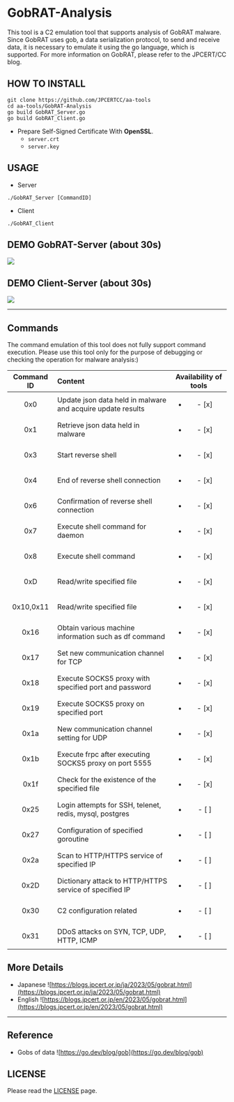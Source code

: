 # GobRAT-Analysis
This tool is a C2 emulation tool that supports analysis of GobRAT malware. Since GobRAT uses gob, a data serialization protocol, to send and receive data, it is necessary to emulate it using the go language, which is supported. For more information on GobRAT, please refer to the JPCERT/CC blog.

## HOW TO INSTALL
```
git clone https://github.com/JPCERTCC/aa-tools
cd aa-tools/GobRAT-Analysis
go build GobRAT_Server.go
go build GobRAT_Client.go
```
- Prepare Self-Signed Certificate With **OpenSSL**.
    - `server.crt`
    - `server.key`

## USAGE
- Server
```
./GobRAT_Server [CommandID]
```

- Client
```
./GobRAT_Client
```

## DEMO GobRAT-Server (about 30s)

![](https://github.com/JPCERTCC/aa-tools-private/blob/master/GobRAT-Analysis/image/demo1.gif)

## DEMO Client-Server (about 30s)

![](https://github.com/JPCERTCC/aa-tools-private/blob/master/GobRAT-Analysis/image/demo2.gif)

--- 

## Commands
The command emulation of this tool does not fully support command execution. Please use this tool only for the purpose of debugging or checking the operation for malware analysis:)

|Command ID| Content | Availability of tools| 
|:-----------:|:-----------|:-----------:|
 | 0x0	 | Update json data held in malware and acquire update results | <ul><li>- [x] </li></ul> | 
 | 0x1	 | Retrieve json data held in malware |  <ul><li>- [x] </li></ul> | 
 | 0x3	 | Start reverse shell |  <ul><li>- [x] </li></ul> | 
 | 0x4	 | End of reverse shell connection |  <ul><li>- [x] </li></ul> | 
 | 0x6	 | Confirmation of reverse shell connection |  <ul><li>- [x] </li></ul> | 
 | 0x7	 | Execute shell command for daemon |  <ul><li>- [x] </li></ul> | 
 | 0x8	 | Execute shell command |  <ul><li>- [x] </li></ul> | 
 | 0xD	 | Read/write specified file |  <ul><li>- [x] </li></ul> | 
 | 0x10,0x11 | Read/write specified file |  <ul><li>- [x] </li></ul> | 
 | 0x16	 | Obtain various machine information such as df command |  <ul><li>- [x] </li></ul> | 
 | 0x17	 | Set new communication channel for TCP |  <ul><li>- [x] </li></ul> | 
 | 0x18	 | Execute SOCKS5 proxy with specified port and password |  <ul><li>- [x] </li></ul> | 
 | 0x19	 | Execute SOCKS5 proxy on specified port |  <ul><li>- [x] </li></ul> | 
 | 0x1a	 | New communication channel setting for UDP |  <ul><li>- [x] </li></ul> | 
 | 0x1b	 | Execute frpc after executing SOCKS5 proxy on port 5555 |  <ul><li>- [x] </li></ul> | 
 | 0x1f	 | Check for the existence of the specified file |  <ul><li>- [x] </li></ul> | 
 | 0x25	 | Login attempts for SSH, telenet, redis, mysql, postgres |  <ul><li>- [ ] </li></ul> | 
 | 0x27	 | Configuration of specified goroutine |  <ul><li>- [ ] </li></ul> | 
 | 0x2a	 | Scan to HTTP/HTTPS service of specified IP |  <ul><li>- [ ] </li></ul> | 
 | 0x2D	 | Dictionary attack to HTTP/HTTPS service of specified IP |  <ul><li>- [ ] </li></ul> | 
 | 0x30	 | C2 configuration related |  <ul><li>- [ ] </li></ul> | 
 | 0x31	 | DDoS attacks on SYN, TCP, UDP, HTTP, ICMP |  <ul><li>- [ ] </li></ul> | 

## More Details
- Japanese ![https://blogs.jpcert.or.jp/ja/2023/05/gobrat.html](https://blogs.jpcert.or.jp/ja/2023/05/gobrat.html)
- English ![https://blogs.jpcert.or.jp/en/2023/05/gobrat.html](https://blogs.jpcert.or.jp/en/2023/05/gobrat.html)

--------

## Reference
- Gobs of data ![https://go.dev/blog/gob](https://go.dev/blog/gob)

## LICENSE
Please read the [LICENSE](https://github.com/JPCERTCC/aa-tools/blob/master/LICENSE.txt) page.
